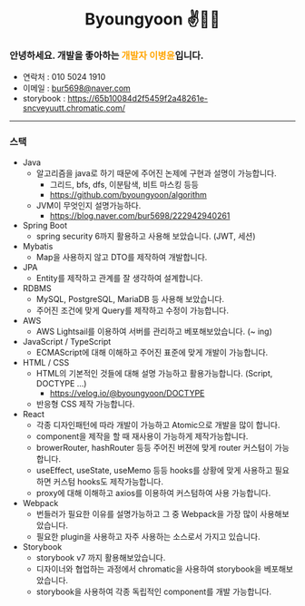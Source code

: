 <div align="center">
    
# Byoungyoon ✌🤞🤞

</div>

### 안녕하세요. 개발을 좋아하는<span style="color:orange"> 개발자 이병윤</span>입니다.

- 연락처 : 010 5024 1910
- 이메일 : bur5698@naver.com
- storybook : https://65b10084d2f5459f2a48261e-sncveyuutt.chromatic.com/

---

### 스택

- Java
  - 알고리즘을 java로 하기 때문에 주어진 논제에 구현과 설명이 가능합니다.
    - 그리드, bfs, dfs, 이분탐색, 비트 마스킹 등등
    - https://github.com/byoungyoon/algorithm
  - JVM이 무엇인지 설명가능하다.
    - https://blog.naver.com/bur5698/222942940261
- Spring Boot
  - spring security 6까지 활용하고 사용해 보았습니다. (JWT, 세션)
- Mybatis
  - Map을 사용하지 않고 DTO를 제작하여 개발합니다.
- JPA
  - Entity를 제작하고 관계를 잘 생각하여 설계합니다.
- RDBMS
  - MySQL, PostgreSQL, MariaDB 등 사용해 보았습니다.
  - 주어진 조건에 맞게 Query를 제작하고 수정이 가능합니다.
- AWS
  - AWS Lightsail를 이용하여 서버를 관리하고 베포해보았습니다. (~ ing)
- JavaScript / TypeScript
  - ECMAScript에 대해 이해하고 주어진 표준에 맞게 개발이 가능합니다.
- HTML / CSS
  - HTML의 기본적인 것들에 대해 설명 가능하고 활용가능합니다. (Script, DOCTYPE ...)
    - https://velog.io/@byoungyoon/DOCTYPE
  - 반응형 CSS 제작 가능합니다.
- React
  - 각종 디자인패턴에 따라 개발이 가능하고 Atomic으로 개발을 많이 합니다.
  - component을 제작을 할 때 재사용이 가능하게 제작가능합니다.
  - browerRouter, hashRouter 등등 주어진 버젼에 맞게 router 커스텀이 가능합니다.
  - useEffect, useState, useMemo 등등 hooks를 상황에 맞게 사용하고 필요하면 커스텀 hooks도 제작가능합니다.
  - proxy에 대해 이해하고 axios를 이용하여 커스텀하여 사용 가능합니다.
- Webpack
  - 번들러가 필요한 이유를 설명가능하고 그 중 Webpack을 가장 많이 사용해보았습니다.
  - 필요한 plugin을 사용하고 자주 사용하는 소스로서 가지고 있습니다.
- Storybook
  - storybook v7 까지 활용해보았습니다.
  - 디자이너와 협업하는 과정에서 chromatic을 사용하여 storybook을 베포해보았습니다.
  - storybook을 사용하여 각종 독립적인 component를 개발 가능합니다.
